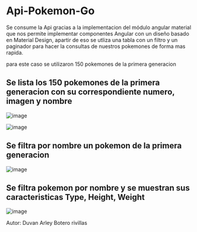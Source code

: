 # Api-Pokemon-Go

Se consume la Api gracias a la implementacion del módulo angular material que nos permite implementar componentes Angular con un diseño basado en Material Design,
apartir de eso se utliza una tabla con un filtro y un paginador para hacer la consultas de nuestros pokemones de forma mas rapida.

para este caso se utilizaron 150 pokemones de la primera generacion

## Se lista los 150 pokemones de la primera generacion con su correspondiente numero, imagen y nombre
![image](https://user-images.githubusercontent.com/96325513/172034065-409eab47-c994-4565-a2f8-00d89b3a6ee9.png)

![image](https://user-images.githubusercontent.com/96325513/172033945-ce862de6-c5ad-4664-a835-f3e6a59be9fe.png)

## Se filtra por nombre un pokemon de la primera generacion
![image](https://user-images.githubusercontent.com/96325513/172033999-06b08fb8-2a8b-429e-ac9c-cb70dd6453f2.png)

## Se filtra pokemon por nombre y se muestran  sus caracteristicas Type, Height, Weight
![image](https://user-images.githubusercontent.com/96325513/172034091-d180803d-b8a1-4084-a414-74103f979f39.png)


Autor: Duvan Arley Botero rivillas

